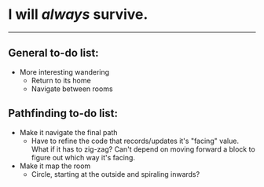 # I will _always_ survive.

___

## General to-do list:

 * More interesting wandering
 	+ Return to its home
	+ Navigate between rooms
 
## Pathfinding to-do list:

 * Make it navigate the final path
	+ Have to refine the code that records/updates it's "facing" value. What if it has to zig-zag? Can't depend on moving forward a block to figure out which way it's facing.
 * Make it map the room
 	+ Circle, starting at the outside and spiraling inwards?